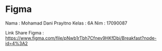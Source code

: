 # Figma

Nama : Mohamad Dani Prayitno
Kelas : 6A
Nim : 17090087

Link Share Figma :
https://www.figma.com/file/pNwb1rTbh7Cfnev9HKfDbi/Breakfast?node-id=4%3A2
